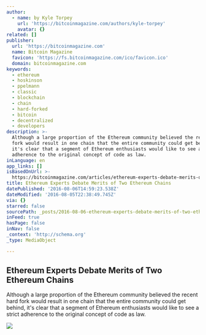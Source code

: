 ```yaml
---
author:
  - name: by Kyle Torpey
    url: 'https://bitcoinmagazine.com/authors/kyle-torpey'
    avatar: {}
related: []
publisher:
  url: 'https://bitcoinmagazine.com'
  name: Bitcoin Magazine
  favicon: 'https://fs.bitcoinmagazine.com/ico/favicon.ico'
  domain: bitcoinmagazine.com
keywords:
  - ethereum
  - hoskinson
  - ppelmann
  - classic
  - blockchain
  - chain
  - hard-forked
  - bitcoin
  - decentralized
  - developers
description: >-
  Although a large proportion of the Ethereum community believed the recent hard
  fork would result in one chain that the entire community could get behind,
  it's clear that a segment of Ethereum enthusiasts would like to see a strict
  adherence to the original concept of code as law.
inLanguage: en
app_links: []
isBasedOnUrl: >-
  https://bitcoinmagazine.com/articles/ethereum-experts-debate-merits-of-two-ethereum-chains-1470432064
title: Ethereum Experts Debate Merits of Two Ethereum Chains
datePublished: '2016-08-06T14:59:23.538Z'
dateModified: '2016-08-05T22:38:49.745Z'
via: {}
starred: false
sourcePath: _posts/2016-08-06-ethereum-experts-debate-merits-of-two-ethereum-chains.md
inFeed: true
hasPage: false
inNav: false
_context: 'http://schema.org'
_type: MediaObject

---
```

<article style=""><h1>Ethereum Experts Debate Merits of Two Ethereum Chains</h1><p>Although a large proportion of the Ethereum community believed the recent hard fork would result in one chain that the entire community could get behind, it's clear that a segment of Ethereum enthusiasts would like to see a strict adherence to the original concept of code as law.</p><img src="https://fs.bitcoinmagazine.com/img/articles/ethereum-experts-debate-merits-of-two-ethereum-chains.jpg" /></article>
